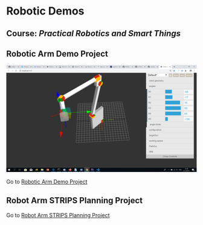 # Robotic Demos

## Course: *Practical Robotics and Smart Things*


## Robotic Arm Demo Project
![Robotic arm interactive demo](/3d-robotic-arm-simulator/docs/images/robot-arm01.png)

Go to [Robotic Arm Demo Project](https://github.com/iproduct/robotics-demos/tree/master/3d-robotic-arm-simulator)

## Robot Arm STRIPS Planning Project

Go to [Robot Arm STRIPS Planning Project](https://github.com/iproduct/robotics-demos/tree/master/planning)

